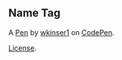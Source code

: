 Name Tag
--------


A [Pen](https://codepen.io/wkinser1/pen/XYawzg) by [wkinser1](https://codepen.io/wkinser1) on [CodePen](https://codepen.io).

[License](https://codepen.io/wkinser1/pen/XYawzg/license).